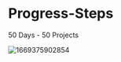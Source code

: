 # Progress-Steps
50 Days - 50 Projects



![1669375902854](https://user-images.githubusercontent.com/89899001/203976705-65ce552c-510d-41f3-8f82-d53ea74ecdd3.png)
